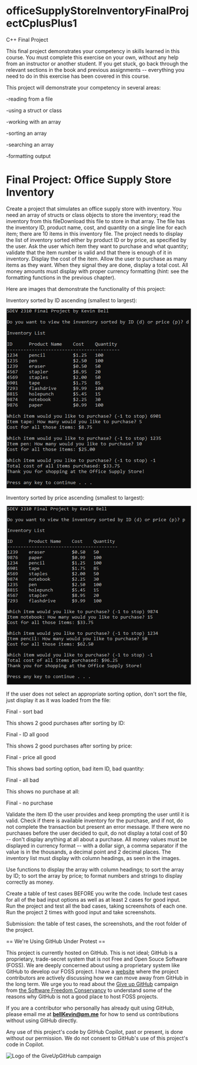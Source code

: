 # officeSupplyStoreInventoryFinalProjectCplusPlus1

C++ Final Project

This final project demonstrates your competency in skills learned in this course. You must complete this exercise on your own, without any help from an instructor or another student. If you get stuck, go back through the relevant sections in the book and previous assignments -- everything you need to do in this exercise has been covered in this course.

This project will demonstrate your competency in several areas: 

-reading from a file

-using a struct or class

-working with an array

-sorting an array

-searching an array

-formatting output
 

# Final Project: Office Supply Store Inventory

Create a project that simulates an office supply store with inventory. You need an array of structs or class objects to store the inventory; read the inventory from this fileDownload this file to store in that array. The file has the inventory ID, product name, cost, and quantity on a single line for each item; there are 10 items in this inventory file. The project needs to display the list of inventory sorted either by product ID or by price, as specified by the user. Ask the user which item they want to purchase and what quantity; validate that the item number is valid and that there is enough of it in inventory. Display the cost of the item. Allow the user to purchase as many items as they want. When they signal they are done, display a total cost. All money amounts must display with proper currency formatting (hint: see the formatting functions in the previous chapter). 

Here are images that demonstrate the functionality of this project:

Inventory sorted by ID ascending (smallest to largest):

![Final - sort by ID](https://github.com/bell-kevin/officeSupplyStoreInventoryFinalProjectCplusPlus1/blob/main/final.PNG)   

Inventory sorted by price ascending (smallest to largest):

![Final - sort by price](https://github.com/bell-kevin/officeSupplyStoreInventoryFinalProjectCplusPlus1/blob/main/final0.PNG)

If the user does not select an appropriate sorting option, don't sort the file, just display it as it was loaded from the file:

Final - sort bad

This shows 2 good purchases after sorting by ID:

Final - ID all good    

This shows 2 good purchases after sorting by price:

Final - price all good

This shows bad sorting option, bad item ID, bad quantity:

Final - all bad 

This shows no purchase at all:

Final - no purchase

Validate the item ID the user provides and keep prompting the user until it is valid. Check if there is available inventory for the purchase, and if not, do not complete the transaction but present an error message. If there were no purchases before the user decided to quit, do not display a total cost of $0 -- don't display anything at all about a purchase. All money values must be displayed in currency format -- with a dollar sign, a comma separator if the value is in the thousands, a decimal point and 2 decimal places. The inventory list must display with column headings, as seen in the images.

Use functions to display the array with column headings; to sort the array by ID; to sort the array by price; to format numbers and strings to display correctly as money.

Create a table of test cases BEFORE you write the code. Include test cases for all of the bad input options as well as at least 2 cases for good input. Run the project and test all the bad cases, taking screenshots of each one. Run the project 2 times with good input and take screenshots.

 

Submission: the table of test cases, the screenshots, and the root folder of the project.

== We're Using GitHub Under Protest ==

This project is currently hosted on GitHub.  This is not ideal; GitHub is a
proprietary, trade-secret system that is not Free and Open Souce Software
(FOSS).  We are deeply concerned about using a proprietary system like GitHub
to develop our FOSS project. I have a [website](https://bellKevin.me) where the
project contributors are actively discussing how we can move away from GitHub
in the long term.  We urge you to read about the [Give up GitHub](https://GiveUpGitHub.org) campaign 
from [the Software Freedom Conservancy](https://sfconservancy.org) to understand some of the reasons why GitHub is not 
a good place to host FOSS projects.

If you are a contributor who personally has already quit using GitHub, please
email me at **bellKevin@pm.me** for how to send us contributions without
using GitHub directly.

Any use of this project's code by GitHub Copilot, past or present, is done
without our permission.  We do not consent to GitHub's use of this project's
code in Copilot.

![Logo of the GiveUpGitHub campaign](https://sfconservancy.org/img/GiveUpGitHub.png)
